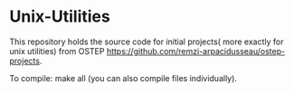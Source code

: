 # Unix-Utilities
This repository holds the source code for initial projects( more exactly for unix utilities) from OSTEP https://github.com/remzi-arpacidusseau/ostep-projects.

To compile: make all (you can also compile files individually).
